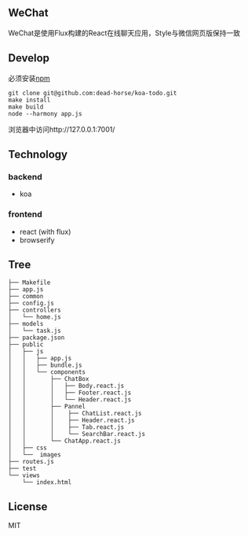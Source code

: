 ## WeChat
WeChat是使用Flux构建的React在线聊天应用，Style与微信网页版保持一致

## Develop
必须安装[npm](https://www.npmjs.org/)
```
git clone git@github.com:dead-horse/koa-todo.git
make install
make build
node --harmony app.js
```
浏览器中访问http://127.0.0.1:7001/

## Technology

### backend

- koa

### frontend

- react (with flux)
- browserify

## Tree

```
├── Makefile
├── app.js
├── common
├── config.js
├── controllers
│   └── home.js
├── models
│   └── task.js
├── package.json
├── public
│   ├── js
│   │   ├── app.js
│   │   ├── bundle.js
│   │   └── components
│   │  	    ├── ChatBox
│   │       │   ├── Body.react.js
│   │       │   ├── Footer.react.js
│   │       │   └── Header.react.js
│   │       ├── Pannel
│   │       │    ├── ChatList.react.js
│   │       │    ├── Header.react.js
│   │       │    ├── Tab.react.js
│   │       │    └── SearchBar.react.js
│   │       └── ChatApp.react.js
│   ├── css 
│   └──  images
├── routes.js
├── test
└── views
    └── index.html
```

## License

MIT